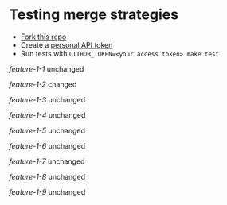 # Testing merge strategies

- [Fork this repo](https://github.com/robyoung/test#fork-destination-box)
- Create a [personal API token](https://github.com/settings/tokens)
- Run tests with `GITHUB_TOKEN=<your access token> make test`

*feature-1-1* unchanged

*feature-1-2* changed

*feature-1-3* unchanged

*feature-1-4* unchanged

*feature-1-5* unchanged

*feature-1-6* unchanged

*feature-1-7* unchanged

*feature-1-8* unchanged

*feature-1-9* unchanged



